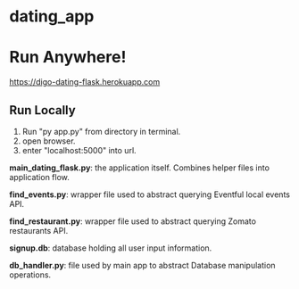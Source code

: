 # dating_app

# Run Anywhere!

https://digo-dating-flask.herokuapp.com

## Run Locally

1. Run "py app.py" from directory in terminal.
2. open browser.
3. enter "localhost:5000" into url.

__main_dating_flask.py__: 
  the application itself. Combines helper files into application flow.

__find_events.py__:
  wrapper file used to abstract querying Eventful local events API.
  
__find_restaurant.py__:
  wrapper file used to abstract querying Zomato restaurants API.

__signup.db__:
  database holding all user input information.

__db_handler.py__:
  file used by main app to abstract Database manipulation operations.
